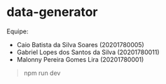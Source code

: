 # data-generator

Equipe:
- Caio Batista da Silva Soares (20201780005)
- Gabriel Lopes dos Santos da Silva (20201780011)
- Malonny Pereira Gomes Lira (20201780001)

> npm run dev

